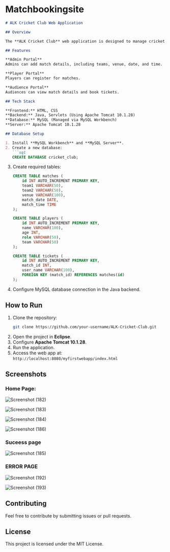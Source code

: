 # Matchbookingsite  

```markdown
# ALK Cricket Club Web Application

## Overview

The **ALK Cricket Club** web application is designed to manage cricket match details, player registrations, and audience ticket bookings. The platform allows admins to add match information, players to register, and audiences to view match details and book tickets.

## Features

**Admin Portal**  
Admins can add match details, including teams, venue, date, and time.  

**Player Portal**  
Players can register for matches.  

**Audience Portal**  
Audiences can view match details and book tickets.  

## Tech Stack

**Frontend:** HTML, CSS  
**Backend:** Java, Servlets (Using Apache Tomcat 10.1.28)  
**Database:** MySQL (Managed via MySQL Workbench)  
**Server:** Apache Tomcat 10.1.28  

## Database Setup

1. Install **MySQL Workbench** and **MySQL Server**.  
2. Create a new database:  
   ```sql
   CREATE DATABASE cricket_club;
   ```
3. Create required tables:  
   ```sql
   CREATE TABLE matches (
       id INT AUTO_INCREMENT PRIMARY KEY,
       team1 VARCHAR(50),
       team2 VARCHAR(50),
       venue VARCHAR(100),
       match_date DATE,
       match_time TIME
   );

   CREATE TABLE players (
       id INT AUTO_INCREMENT PRIMARY KEY,
       name VARCHAR(100),
       age INT,
       role VARCHAR(50),
       team VARCHAR(50)
   );

   CREATE TABLE tickets (
       id INT AUTO_INCREMENT PRIMARY KEY,
       match_id INT,
       user_name VARCHAR(100),
       FOREIGN KEY (match_id) REFERENCES matches(id)
   );
   ```
4. Configure MySQL database connection in the Java backend.  

## How to Run

1. Clone the repository:  
   ```sh
   git clone https://github.com/your-username/ALK-Cricket-Club.git
   ```
2. Open the project in **Eclipse**.  
3. Configure **Apache Tomcat 10.1.28**.  
4. Run the application.  
5. Access the web app at: `http://localhost:8080/myfirstwebapp/index.html`  

## Screenshots
### Home Page:
![Screenshot (182)](https://github.com/user-attachments/assets/d85f4016-07e4-40c0-9f15-0fffe1d9c0ff)

![Screenshot (183)](https://github.com/user-attachments/assets/562d281b-eb6f-4a5b-9ba3-1a3e14b6c2d6)

![Screenshot (184)](https://github.com/user-attachments/assets/9990cb5b-eaf7-43dc-aa4e-f91047e4a24f)

![Screenshot (186)](https://github.com/user-attachments/assets/ed12ba56-ec51-4132-8063-76567aeee23d)


### Suceess page
 
![Screenshot (185)](https://github.com/user-attachments/assets/6354b2ec-b013-4f7a-b0d1-91e1f46a81ad)

### ERROR PAGE
![Screenshot (192)](https://github.com/user-attachments/assets/3219e17b-630d-4cbd-b30b-898fe2c2cdbf)

![Screenshot (193)](https://github.com/user-attachments/assets/63327dd3-2588-4aa7-829d-eabb7a2446f8)



## Contributing

Feel free to contribute by submitting issues or pull requests.  

## License

This project is licensed under the MIT License.  
```
 
